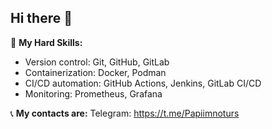 ## Hi there 👋
🔧    **My Hard Skills:**
- Version control: Git, GitHub, GitLab
- Containerization: Docker, Podman
- CI/CD automation: GitHub Actions, Jenkins, GitLab CI/CD
- Monitoring: Prometheus, Grafana

📞   **My contacts are:**
Telegram: https://t.me/Papiimnoturs
